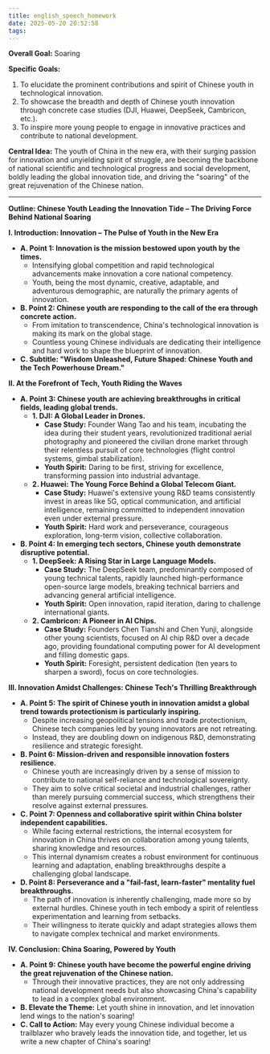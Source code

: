 ```yaml
---
title: english_speech_homework
date: 2025-05-20 20:52:58
tags:
---
```


**Overall Goal:** Soaring

**Specific Goals:** 
1. To elucidate the prominent contributions and spirit of Chinese youth in technological innovation.
2. To showcase the breadth and depth of Chinese youth innovation through concrete case studies (DJI, Huawei, DeepSeek, Cambricon, etc.).
3. To inspire more young people to engage in innovative practices and contribute to national development.

**Central Idea:** The youth of China in the new era, with their surging passion for innovation and unyielding spirit of struggle, are becoming the backbone of national scientific and technological progress and social development, boldly leading the global innovation tide, and driving the "soaring" of the great rejuvenation of the Chinese nation.

---

**Outline: Chinese Youth Leading the Innovation Tide – The Driving Force Behind National Soaring**

**I. Introduction: Innovation – The Pulse of Youth in the New Era**

* **A. Point 1: Innovation is the mission bestowed upon youth by the times.**
    * Intensifying global competition and rapid technological advancements make innovation a core national competency.
    * Youth, being the most dynamic, creative, adaptable, and adventurous demographic, are naturally the primary agents of innovation.
* **B. Point 2: Chinese youth are responding to the call of the era through concrete action.**
    * From imitation to transcendence, China's technological innovation is making its mark on the global stage.
    * Countless young Chinese individuals are dedicating their intelligence and hard work to shape the blueprint of innovation.
* **C. Subtitle: "Wisdom Unleashed, Future Shaped: Chinese Youth and the Tech Powerhouse Dream."**

**II. At the Forefront of Tech, Youth Riding the Waves**

* **A. Point 3: Chinese youth are achieving breakthroughs in critical fields, leading global trends.**
    * **1. DJI: A Global Leader in Drones.**
        * **Case Study:** Founder Wang Tao and his team, incubating the idea during their student years, revolutionized traditional aerial photography and pioneered the civilian drone market through their relentless pursuit of core technologies (flight control systems, gimbal stabilization).
        * **Youth Spirit:** Daring to be first, striving for excellence, transforming passion into industrial advantage.
    * **2. Huawei: The Young Force Behind a Global Telecom Giant.**
        * **Case Study:** Huawei's extensive young R&D teams consistently invest in areas like 5G, optical communication, and artificial intelligence, remaining committed to independent innovation even under external pressure.
        * **Youth Spirit:** Hard work and perseverance, courageous exploration, long-term vision, collective collaboration.
* **B. Point 4: In emerging tech sectors, Chinese youth demonstrate disruptive potential.**
    * **1. DeepSeek: A Rising Star in Large Language Models.**
        * **Case Study:** The DeepSeek team, predominantly composed of young technical talents, rapidly launched high-performance open-source large models, breaking technical barriers and advancing general artificial intelligence.
        * **Youth Spirit:** Open innovation, rapid iteration, daring to challenge international giants.
    * **2. Cambricon: A Pioneer in AI Chips.**
        * **Case Study:** Founders Chen Tianshi and Chen Yunji, alongside other young scientists, focused on AI chip R&D over a decade ago, providing foundational computing power for AI development and filling domestic gaps.
        * **Youth Spirit:** Foresight, persistent dedication (ten years to sharpen a sword), focus on core technologies.

**III. Innovation Amidst Challenges: Chinese Tech's Thrilling Breakthrough**

* **A. Point 5: The spirit of Chinese youth in innovation amidst a global trend towards protectionism is particularly inspiring.**
    * Despite increasing geopolitical tensions and trade protectionism, Chinese tech companies led by young innovators are not retreating.
    * Instead, they are doubling down on indigenous R&D, demonstrating resilience and strategic foresight.
* **B. Point 6: Mission-driven and responsible innovation fosters resilience.**
    * Chinese youth are increasingly driven by a sense of mission to contribute to national self-reliance and technological sovereignty.
    * They aim to solve critical societal and industrial challenges, rather than merely pursuing commercial success, which strengthens their resolve against external pressures.
* **C. Point 7: Openness and collaborative spirit within China bolster independent capabilities.**
    * While facing external restrictions, the internal ecosystem for innovation in China thrives on collaboration among young talents, sharing knowledge and resources.
    * This internal dynamism creates a robust environment for continuous learning and adaptation, enabling breakthroughs despite a challenging global landscape.
* **D. Point 8: Perseverance and a "fail-fast, learn-faster" mentality fuel breakthroughs.**
    * The path of innovation is inherently challenging, made more so by external hurdles. Chinese youth in tech embody a spirit of relentless experimentation and learning from setbacks.
    * Their willingness to iterate quickly and adapt strategies allows them to navigate complex technical and market environments.

**IV. Conclusion: China Soaring, Powered by Youth**

* **A. Point 9: Chinese youth have become the powerful engine driving the great rejuvenation of the Chinese nation.**
    * Through their innovative practices, they are not only addressing national development needs but also showcasing China's capability to lead in a complex global environment.
* **B. Elevate the Theme:** Let youth shine in innovation, and let innovation lend wings to the nation's soaring!
* **C. Call to Action:** May every young Chinese individual become a trailblazer who bravely leads the innovation tide, and together, let us write a new chapter of China's soaring!